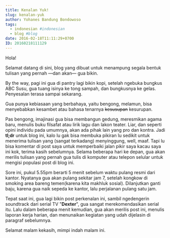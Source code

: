 ```yaml
---
title: Kenalan Yuk!
slug: kenalan-yuk
author: Yohanes Bandung Bondowoso
tags:
  - indonesian #indonesian
  - blog #blog
date: 2016-02-18T11:11:29+0700
ID: 20160218111129
---
```


Hola!

Selamat datang di sini, blog yang dibuat untuk menampung segala bentuk tulisan yang pernah —dan akan— gua bikin.

By the way, pagi ini gua di pantry lagi bikin kopi, setelah ngebuka bungkus ABC Susu, gua tuang isinya ke tong sampah, dan bungkusnya ke gelas. Penyesalan terasa sampai sekarang.

Gua punya kebiasaan yang berbahaya, yaitu bengong, melamun, bisa menyebabkan kesambet atau bahasa tenarnya ~~kesusupan~~ kesurupan.

Pas bengong, imajinasi gua bisa membangun gedung, meresmikan agama baru, menulis buku filsafat atau lirik lagu dan lakon teater. Liar, dan seperti opini individu pada umumnya, akan ada pihak lain yang pro dan kontra. Jadi **tl;dr** untuk blog ini, kalo lu gak bisa membuka pikiran lu sedikit untuk menerima tulisan yang (sangat terkadang) menyinggung, well, maaf. Tapi lu bisa komentar di post saya untuk memperbaiki jalan pikir saya kacau saya ini kok, terima kasih sebelumnya. Selama beberapa hari ke depan, gua akan merilis tulisan yang pernah gua tulis di komputer atau telepon selular untuk mengisi populasi post di blog ini.

Sore ini, pukul 5.55pm berarti 5 menit sebelum waktu pulang resmi dari kantor. Nyatanya gua akan pulang sekitar jam 7, setelah kongkow di smoking area bareng temen(karena kita makhluk sosial). Dilanjutkan ganti baju, karena gua naik sepeda ke kantor, lalu perjalanan pulang satu jam.

Tepat saat ini, gua lagi bikin post perkenalan ini, sambil ngedengerin soundtrack dari serial TV "**Dexter**", gua sangat merekomendasikan serial itu. Lalu dalam beberapa menit kemudian, gua akan merilis post ini, menulis laporan kerja harian, dan menunaikan kegiatan yang udah dijelasin di paragraf sebelumnya.

Selamat malam kekasih, mimpi indah malam ini.